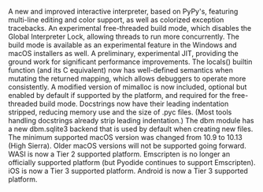 A new and improved interactive interpreter, based on PyPy's, featuring multi-line editing and color support, as well as colorized exception tracebacks.
An experimental free-threaded build mode, which disables the Global Interpreter Lock, allowing threads to run more concurrently. The build mode is available as an experimental feature in the Windows and macOS installers as well.
A preliminary, experimental JIT, providing the ground work for significant performance improvements.
The locals() builtin function (and its C equivalent) now has well-defined semantics when mutating the returned mapping, which allows debuggers to operate more consistently.
A modified version of mimalloc is now included, optional but enabled by default if supported by the platform, and required for the free-threaded build mode.
Docstrings now have their leading indentation stripped, reducing memory use and the size of .pyc files. (Most tools handling docstrings already strip leading indentation.)
The dbm module has a new dbm.sqlite3 backend that is used by default when creating new files.
The minimum supported macOS version was changed from 10.9 to 10.13 (High Sierra). Older macOS versions will not be supported going forward.
WASI is now a Tier 2 supported platform. Emscripten is no longer an officially supported platform (but Pyodide continues to support Emscripten).
iOS is now a Tier 3 supported platform.
Android is now a Tier 3 supported platform.
